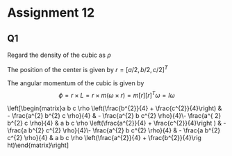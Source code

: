 # Assignment 12
## Q1
Regard the density of the cubic as $\rho$

The position of the center is given by $r = [a/2,b/2,c/2]^T$

The angular momentum of the cubic is given by
$$
\phi = r\times L = r\times m(\omega \times r) = m[r][r]^T\omega = I\omega
$$

\left[\begin{matrix}a b c \rho \left(\frac{b^{2}}{4} + \frac{c^{2}}{4}\right) 
& - \frac{a^{2} b^{2} c \rho}{4} & - \frac{a^{2} b c^{2} \rho}{4}\\- \frac{a^{
2} b^{2} c \rho}{4} & a b c \rho \left(\frac{a^{2}}{4} + \frac{c^{2}}{4}\right
) & - \frac{a b^{2} c^{2} \rho}{4}\\- \frac{a^{2} b c^{2} \rho}{4} & - \frac{a
 b^{2} c^{2} \rho}{4} & a b c \rho \left(\frac{a^{2}}{4} + \frac{b^{2}}{4}\rig
ht)\end{matrix}\right]
